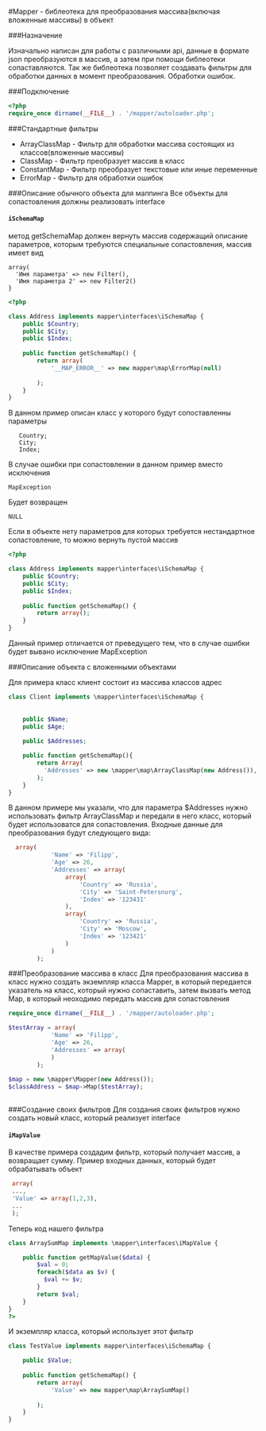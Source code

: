 #Mapper - библеотека для преобразования массива(включая вложенные массивы) в объект 

###Назначение

Изначально написан для работы с различными api, данные в формате json преобразуются в массив, а затем при помощи библеотеки сопаставляются.
Так же библеотека позволяет создавать фильтры для обработки данных в момент преобразования. Обработки ошибок.


###Подключение

```php
<?php
require_once dirname(__FILE__) . '/mapper/autoloader.php';

```

###Стандартные фильтры


* ArrayClassMap - Фильтр для обработки массива состоящих из классов(вложенные массивы)
* ClassMap - Фильтр преобразует массив в класс
* ConstantMap - Фильтр преобразует текстовые или иные переменные 
* ErrorMap - Фильтр для обработки ошибок

###Описание обычного объекта для маппинга
Все объекты для сопастовления должны реализовать interface 
#### `iSchemaMap`
метод getSchemaMap должен вернуть массив содержащий описание параметров, которым требуются специальные
сопастовления, массив имеет вид
```
array(
  'Имя параметра' => new Filter(),
  'Имя параметра 2' => new Filter2()
}
```

```php
<?php

class Address implements mapper\interfaces\iSchemaMap {
    public $Country;
    public $City;
    public $Index;
    
    public function getSchemaMap() {        
        return array(
            '__MAP_ERROR__' => new mapper\map\ErrorMap(null)
            
        );
    }
}

```
В данном пример описан класс у которого будут сопоставленны параметры 
```
   Country;
   City;
   Index;
```    
В случае ошибки при сопастовлении в данном пример вместо исключения 
```
MapException
```
Будет возвращен 
```
NULL
```

Если в объекте нету параметров для которых требуется нестандартное сопастовление, то можно вернуть пустой массив 

```php
<?php

class Address implements mapper\interfaces\iSchemaMap {
    public $Country;
    public $City;
    public $Index;
    
    public function getSchemaMap() {        
        return array();
    }
}

```
Данный пример отличается от преведущего тем, что в случае ошибки будет вывано исключение MapException


###Описание объекта с вложенными объектами


Для примера класс клиент состоит из массива классов адрес
```php
class Client implements \mapper\interfaces\iSchemaMap {
    
    
    public $Name;
    public $Age;
    
    public $Addresses;

    public function getSchemaMap(){
        return Array(
          'Addresses' => new \mapper\map\ArrayClassMap(new Address()),  
        );
    }
}
```
В данном примере мы указали, что для параметра $Addresses нужно использовать фильтр ArrayClassMap и передали в него класс, который будет использоватся для сопастовления.
Входные данные для преобразования будут следующего вида:
```php
  array(
            'Name' => 'Filipp',
            'Age' => 26,
            'Addresses' => array(
                array(
                    'Country' => 'Russia',
                    'City' => 'Saint-Petersnurg',
                    'Index' => '123431'
                ),
                array(
                    'Country' => 'Russia',
                    'City' => 'Moscow',
                    'Index' => '123421'
                )
            )
        );
```        

###Преобразование массива в класс
Для преобразования массива в класс нужно создать экземпляр класса Mapper, в который передается указатель на класс, который нужно сопаставить, затем вызвать метод Map, в который неоходимо передать массив для сопастовления
```php
require_once dirname(__FILE__) . '/mapper/autoloader.php';

$testArray = array(
            'Name' => 'Filipp',
            'Age' => 26,
            'Addresses' => array(
            )
        );
        
$map = new \mapper\Mapper(new Address());   
$classAddress = $map->Map($testArray);
        
```

###Создание своих фильтров
Для создания своих фильтров нужно создать новый класс, который реализует interface
#### `iMapValue`

В качестве примера создадим фильтр, который получает массив, а возвращает сумму.
Пример входных данных, который будет обрабатывать объект
```php
 array(
 ...,
 'Value' => array(1,2,3),
 ...
 );
```

Теперь код нашего фильтра
```php
class ArraySumMap implements \mapper\interfaces\iMapValue {

    public function getMapValue($data) {
        $val = 0;
        foreach($data as $v) {
          $val += $v;
        }
        return $val;
    }
}
?>
```

И экземпляр класса, который использует этот фильтр
```php
class TestValue implements mapper\interfaces\iSchemaMap {

    public $Value;
    
    public function getSchemaMap() {        
        return array(
            'Value' => new mapper\map\ArraySumMap()
            
        );
    }
}
```
